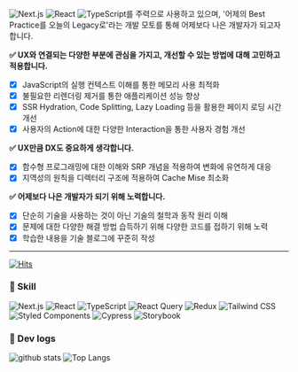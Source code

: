 ![Next.js](https://img.shields.io/badge/Next.js-000000?style=&logo=next.js&logoColor=white)
![React](https://img.shields.io/badge/React-61DAFB?style=&logo=React&logoColor=white)
![TypeScript](https://img.shields.io/badge/TypeScript-3178C6?style=&logo=typescript&logoColor=white)를 주력으로 사용하고 있으며, '어제의 Best Practice를 오늘의 Legacy로'라는 개발 모토를 통해 어제보다 나은 개발자가 되고자 합니다.

**✅ UX와 연결되는 다양한 부분에 관심을 가지고, 개선할 수 있는 방법에 대해 고민하고 적용합니다.**

- [X] JavaScript의 실행 컨텍스트 이해를 통한 메모리 사용 최적화 <br/>
- [X] 불필요한 리렌더링 제거를 통한 애플리케이션 성능 향상 <br/>
- [X] SSR Hydration, Code Splitting, Lazy Loading 등을 활용한 페이지 로딩 시간 개선 <br/>
- [X] 사용자의 Action에 대한 다양한 Interaction을 통한 사용자 경험 개선 <br/>

**✅ UX만큼 DX도 중요하게 생각합니다.**

- [X] 함수형 프로그래밍에 대한 이해와 SRP 개념을 적용하여 변화에 유연하게 대응 <br/>
- [X] 지역성의 원칙을 디렉터리 구조에 적용하여 Cache Mise 최소화 <br/>

**✅ 어제보다 나은 개발자가 되기 위해 노력합니다.**

- [X] 단순히 기술을 사용하는 것이 아닌 기술의 철학과 동작 원리 이해 <br/>
- [X] 문제에 대한 다양한 해결 방법 습득하기 위해 다양한 코드를 접하기 위해 노력 <br/>
- [X] 학습한 내용을 기술 블로그에 꾸준히 작성 <br/>

---
 
[![Hits](https://hits.seeyoufarm.com/api/count/incr/badge.svg?url=https%3A%2F%2Fgithub.com%2Fnicehyun&count_bg=%23419FD3&title_bg=%23555555&icon=react.svg&icon_color=%23419FD3&title=%5BTODAY%2FTOTAL%5D&edge_flat=false)](https://hits.seeyoufarm.com)
	
### 🚀 Skill
![Next.js](https://img.shields.io/badge/Next.js-000000?style=&logo=next.js&logoColor=white)
![React](https://img.shields.io/badge/React-61DAFB?style=&logo=React&logoColor=white)
![TypeScript](https://img.shields.io/badge/TypeScript-3178C6?style=&logo=typescript&logoColor=white)
![React Query](https://img.shields.io/badge/React_Query-FF4154?style=&logo=react-query&logoColor=white)
![Redux](https://img.shields.io/badge/Redux-764ABC?style=&logo=redux&logoColor=white)
![Tailwind CSS](https://img.shields.io/badge/Tailwind_CSS-38B2AC?style=&logo=tailwind-css&logoColor=white)
![Styled Components](https://img.shields.io/badge/Styled_Components-DB7093?style=&logo=styled-components&logoColor=white)
![Cypress](https://img.shields.io/badge/Cypress-17202C?style=&logo=cypress&logoColor=white)
![Storybook](https://img.shields.io/badge/Storybook-FF4785?style=&logo=storybook&logoColor=white)



### 🚀 Dev logs

![github stats](https://github-readme-stats.vercel.app/api?username=nicehyun&count_private=true&custom_title=Noah's&nbsp;github&nbsp;👀&bg_color=75,61DAFB,6A0DAD&title_color=fff&text_color=fff)
![Top Langs](https://github-readme-stats.vercel.app/api/top-langs/?username=nicehyun&layout=compact&count_private=true&bg_color=75,61DAFB,6A0DAD&title_color=fff&text_color=fff)
